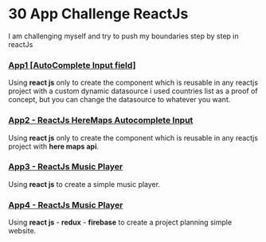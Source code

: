 
# 30 App Challenge ReactJs
I am challenging myself and try to push my boundaries step by step in reactJs

### [App1 \[AutoComplete Input field\]](https://github.com/ahmedmandur/App1-AutoComplete-Input-field)
Using **react js** only to create the component which is reusable in any reactjs project with a custom dynamic datasource
i used countries list as a proof of concept, but you can change the datasource to whatever you want.

### [App2 - ReactJs HereMaps Autocomplete Input](https://github.com/ahmedmandur/react-here-autocomplete)
Using **react js** only to create the component which is reusable in any reactjs project with **here maps api**.

### [App3 - ReactJs Music Player](https://github.com/ahmedmandur/reactjs-music-player)
Using **react js** to create a simple music player.


### [App4 - ReactJs Music Player](https://github.com/ahmedmandur/project-planning-react-redux-firebase)
Using **react js** - **redux** - **firebase** to create a project planning simple website.

